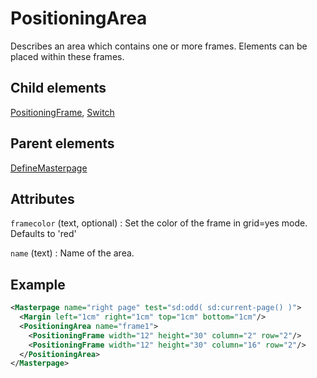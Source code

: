 # PositioningArea



Describes an area which contains one or more frames. Elements can be placed within these frames.



##  Child elements

[PositioningFrame](../positioningframe.md), [Switch](../switch.md)

##  Parent elements

[DefineMasterpage](../definemasterpage.md)


## Attributes



`framecolor` (text, optional)
:   Set the color of the frame in grid=yes mode. Defaults to 'red'




`name` (text)
:   Name of the area.




## Example

```xml
<Masterpage name="right page" test="sd:odd( sd:current-page() )">
  <Margin left="1cm" right="1cm" top="1cm" bottom="1cm"/>
  <PositioningArea name="frame1">
    <PositioningFrame width="12" height="30" column="2" row="2"/>
    <PositioningFrame width="12" height="30" column="16" row="2"/>
  </PositioningArea>
</Masterpage>
```





